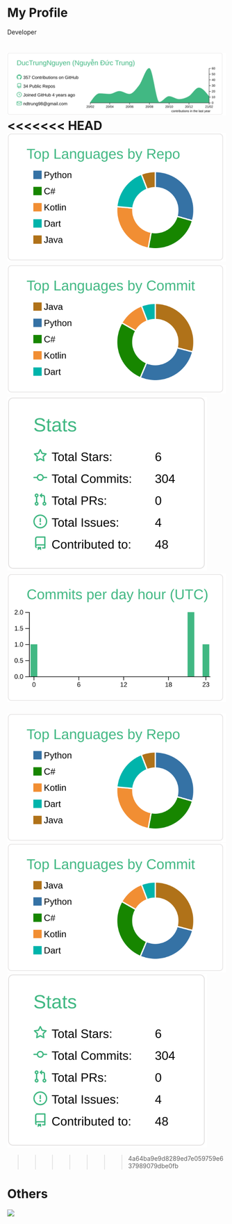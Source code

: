 # My Profile

Developer

[![](./profile-summary-card-output/vue/0-profile-details.svg)](https://github.com/DucTrungNguyen/DucTrungNguyen)
<<<<<<< HEAD
[![](./profile-summary-card-output/vue/1-repos-per-language.svg)](https://github.com/DucTrungNguyen/DucTrungNguyen)
[![](./profile-summary-card-output/vue/2-most-commit-language.svg)](https://github.com/DucTrungNguyen/DucTrungNguyen)
[![](./profile-summary-card-output/vue/3-stats.svg)](https://github.com/DucTrungNguyen/DucTrungNguyen)
[![](./profile-summary-card-output/vue/4-productive-time.svg)](https://github.com/DucTrungNguyen/DucTrungNguyen)
=======
[![](https://raw.githubusercontent.com/DucTrungNguyen/DucTrungNguyen/master/profile-summary-card-output/vue/1-repos-per-language.svg)](https://github.com/DucTrungNguyen/DucTrungNguyen)
[![](https://raw.githubusercontent.com/DucTrungNguyen/DucTrungNguyen/master/profile-summary-card-output/vue/2-most-commit-language.svg)](https://github.com/DucTrungNguyen/DucTrungNguyen)
[![](https://raw.githubusercontent.com/DucTrungNguyen/DucTrungNguyen/master/profile-summary-card-output/vue/3-stats.svg)](https://github.com/DucTrungNguyen/DucTrungNguyen)
>>>>>>> 4a64ba9e9d8289ed7e059759e637989079dbe0fb

# Others
![](https://komarev.com/ghpvc/?username=DucTrungNguyen&color=green)
